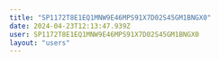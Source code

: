 ```yaml
---
title: "SP1172T8E1EQ1MNW9E46MPS91X7D02S45GM1BNGX0"
date: 2024-04-23T12:13:47.939Z
user: SP1172T8E1EQ1MNW9E46MPS91X7D02S45GM1BNGX0
layout: "users"
---
```

    